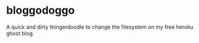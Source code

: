 # bloggodoggo
A quick and dirty thingerdoodle to change the filesystem on my free heroku ghost blog.
